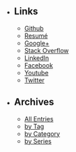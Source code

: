 
- ## Links
    * [Github](https://github.com/mstksg "Github")
    * [Resumé](http://cv.jle0.com)
    * [Google+](https://plus.google.com/107705320197444500140/posts "Google+")
    * [Stack Overflow](http://stackoverflow.com/users/292731/justin-l "Stack
        Overflow")
    * [LinkedIn](http://www.linkedin.com/pub/justin-le/22/565/a8b)
    * [Facebook](https://www.facebook.com/mstksg "Facebook")
    * [Youtube](http://youtube.com/justinlemusic "Youtube")
    * [Twitter](https://twitter.com/mstk)

- ## Archives
    * [All Entries](/entries "All Entries")
    * [by Tag](/tags "by Tag")
    * [by Category](/categories "by Category")
    * [by Series](/series "by Series")

